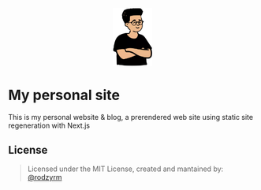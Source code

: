 <p align="center">
<img src="https://github.com/rodzy/rodzy.dev/blob/master/public/me/rodzy-humble-2.webp" width="80"/>
</p>

# My personal site

This is my personal website & blog, a prerendered web site using static site regeneration with Next.js

## License

> Licensed under the MIT License, created and mantained by: [@rodzyrm](https://twitter.com/rodzyrm)
